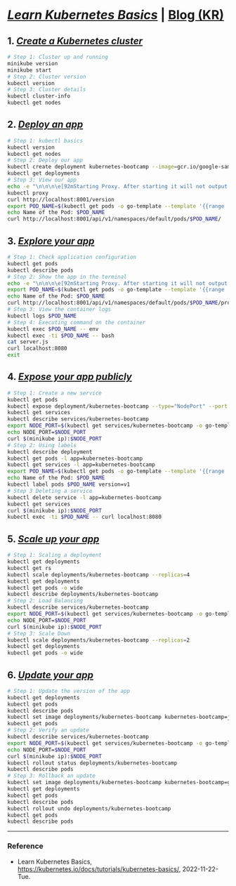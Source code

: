 # _[Learn Kubernetes Basics](https://kubernetes.io/docs/tutorials/kubernetes-basics/)_ | [Blog (KR)](https://hyeo-noo.tistory.com/m/362)

## 1. _[Create a Kubernetes cluster](https://kubernetes.io/docs/tutorials/kubernetes-basics/create-cluster/cluster-intro/)_

```Bash
# Step 1: Cluster up and running
minikube version
minikube start
# Step 2: Cluster version
kubectl version
# Step 3: Cluster details
kubectl cluster-info
kubectl get nodes
```

## 2. _[Deploy an app](https://kubernetes.io/docs/tutorials/kubernetes-basics/deploy-app/deploy-intro/)_

```Bash
# Step 1: kubectl basics
kubectl version
kubectl get nodes
# Step 2: Deploy our app
kubectl create deployment kubernetes-bootcamp --image=gcr.io/google-samples/kubernetes-bootcamp:v1
kubectl get deployments
# Step 3: View our app
echo -e "\n\n\n\e[92mStarting Proxy. After starting it will not output a response. Please click the first Terminal Tab\n";
kubectl proxy
curl http://localhost:8001/version
export POD_NAME=$(kubectl get pods -o go-template --template '{{range .items}}{{.metadata.name}}{{"\n"}}{{end}}')
echo Name of the Pod: $POD_NAME
curl http://localhost:8001/api/v1/namespaces/default/pods/$POD_NAME/ 
```

## 3. _[Explore your app](https://kubernetes.io/docs/tutorials/kubernetes-basics/explore/explore-intro/)_

```Bash
# Step 1: Check application configuration
kubectl get pods
kubectl describe pods
# Step 2: Show the app in the terminal
echo -e "\n\n\n\e[92mStarting Proxy. After starting it will not output a response. Please click the first Terminal Tab\n"; kubectl proxy
export POD_NAME=$(kubectl get pods -o go-template --template '{{range .items}}{{.metadata.name}}{{"\n"}}{{end}}')
echo Name of the Pod: $POD_NAME
curl http://localhost:8001/api/v1/namespaces/default/pods/$POD_NAME/proxy/
# Step 3: View the container logs
kubectl logs $POD_NAME
# Step 4: Executing command on the container
kubectl exec $POD_NAME -- env
kubectl exec -ti $POD_NAME -- bash
cat server.js
curl localhost:8080
exit
```
      
## 4. _[Expose your app publicly](https://kubernetes.io/docs/tutorials/kubernetes-basics/expose/expose-intro/)_

```Bash
# Step 1: Create a new service
kubectl get pods
kubectl expose deployment/kubernetes-bootcamp --type="NodePort" --port 8080
kubectl get services
kubectl describe services/kubernetes-bootcamp
export NODE_PORT=$(kubectl get services/kubernetes-bootcamp -o go-template='{{(index .spec.ports 0).nodePort}}')
echo NODE_PORT=$NODE_PORT
curl $(minikube ip):$NODE_PORT
# Step 2: Using labels
kubectl describe deployment
kubectl get pods -l app=kubernetes-bootcamp
kubectl get services -l app=kubernetes-bootcamp
export POD_NAME=$(kubectl get pods -o go-template --template '{{range .items}}{{.metadata.name}}{{"\n"}}{{end}}')
echo Name of the Pod: $POD_NAME
kubectl label pods $POD_NAME version=v1
# Step 3 Deleting a service
kubectl delete service -l app=kubernetes-bootcamp
kubectl get services
curl $(minikube ip):$NODE_PORT
kubectl exec -ti $POD_NAME -- curl localhost:8080
```
      
## 5. _[Scale up your app](https://kubernetes.io/docs/tutorials/kubernetes-basics/scale/scale-intro/)_

```bash
# Step 1: Scaling a deployment
kubectl get deployments
kubectl get rs
kubectl scale deployments/kubernetes-bootcamp --replicas=4
kubectl get deployments
kubectl get pods -o wide
kubectl describe deployments/kubernetes-bootcamp
# Step 2: Load Balancing
kubectl describe services/kubernetes-bootcamp
export NODE_PORT=$(kubectl get services/kubernetes-bootcamp -o go-template='{{(index .spec.ports 0).nodePort}}')
echo NODE_PORT=$NODE_PORT
curl $(minikube ip):$NODE_PORT
# Step 3: Scale Down
kubectl scale deployments/kubernetes-bootcamp --replicas=2
kubectl get deployments
kubectl get pods -o wide
```
      
## 6. _[Update your app](https://kubernetes.io/docs/tutorials/kubernetes-basics/update/update-intro/)_

```bash
# Step 1: Update the version of the app
kubectl get deployments
kubectl get pods
kubectl describe pods
kubectl set image deployments/kubernetes-bootcamp kubernetes-bootcamp=jocatalin/kubernetes-bootcamp:v2
kubectl get pods
# Step 2: Verify an update
kubectl describe services/kubernetes-bootcamp
export NODE_PORT=$(kubectl get services/kubernetes-bootcamp -o go-template='{{(index .spec.ports 0).nodePort}}')
echo NODE_PORT=$NODE_PORT
curl $(minikube ip):$NODE_PORT
kubectl rollout status deployments/kubernetes-bootcamp
kubectl describe pods
# Step 3: Rollback an update
kubectl set image deployments/kubernetes-bootcamp kubernetes-bootcamp=gcr.io/google-samples/kubernetes-bootcamp:v10
kubectl get deployments
kubectl get pods
kubectl describe pods
kubectl rollout undo deployments/kubernetes-bootcamp
kubectl get pods
kubectl describe pods
```
      
---

### Reference
- Learn Kubernetes Basics, https://kubernetes.io/docs/tutorials/kubernetes-basics/, 2022-11-22-Tue.
